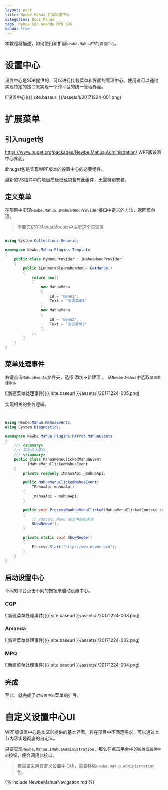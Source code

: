 ```yaml
---
layout: post
title: Newbe.Mahua 扩展设置中心
categories: Docs Mahua
tags: Mahua CQP Amanda MPQ SDK
mahua: true
---
```


本教程将描述，如何使用和扩展`Newbe.Mahua`中的`设置中心`。

# 设置中心

设置中心是SDK提供的，可以进行挂载菜单和界面的管理中心。使用者可以通过实现特定的接口来实现一个跨平台的统一管理界面。

![设置中心]({{ site.baseurl }}/assets/i/20171224-001.png)

# 扩展菜单

## 引入nuget包

<https://www.nuget.org/packages/Newbe.Mahua.Administration/> WPF版设置中心界面。

此nuget包是实现WPF版本的设置中心的必要组件。

最新的VS插件中的项目模板已经包含有此组件，无需特别安装。

## 定义菜单

在项目中实现`Newbe.Mahua.IMahuaMenuProvider`接口中定义的方法，返回菜单项。

> 不要忘记在MahuaModule中注册这个实现类

```csharp

using System.Collections.Generic;

namespace Newbe.Mahua.Plugins.Template
{
    public class MyMenuProvider : IMahuaMenuProvider
    {
        public IEnumerable<MahuaMenu> GetMenus()
        {
            return new[]
            {
                new MahuaMenu
                {
                    Id = "menu1",
                    Text = "测试菜单1"
                },
                new MahuaMenu
                {
                    Id = "menu2",
                    Text = "测试菜单2"
                },
            };
        }
    }
}
```

## 菜单处理事件

右键点击`MahuaEvents`文件夹，选择 添加->新建项 。 从`Newbe.Mahua`中选取`菜单处理事件`

![新建菜单处理事件]({{ site.baseurl }}/assets/i/20171224-005.png)

实现相关的业务逻辑。

```csharp


using Newbe.Mahua.MahuaEvents;
using System.Diagnostics;

namespace Newbe.Mahua.Plugins.Parrot.MahuaEvents
{
    /// <summary>
    /// 菜单点击事件
    /// </summary>
    public class MahuaMenuClickedMahuaEvent
        : IMahuaMenuClickedMahuaEvent
    {
        private readonly IMahuaApi _mahuaApi;

        public MahuaMenuClickedMahuaEvent(
            IMahuaApi mahuaApi)
        {
            _mahuaApi = mahuaApi;
        }

        public void ProcessManhuaMenuClicked(MahuaMenuClickedContext context)
        {
            // context.Menu 被选中到底菜单
            ShowNewbe();
        }

        private static void ShowNewbe()
        {
            Process.Start("http://www.newbe.pro");
        }
    }
}
```

## 启动设置中心

不同的平台点击不同的按钮来启动设置中心。

### CQP

![新建菜单处理事件]({{ site.baseurl }}/assets/i/20171224-003.png)

### Amanda

![新建菜单处理事件]({{ site.baseurl }}/assets/i/20171224-002.png)

### MPQ

![新建菜单处理事件]({{ site.baseurl }}/assets/i/20171224-004.png)

## 完成

至此，就完成了对`设置中心`菜单的扩展。

# 自定义设置中心UI

WPF版设置中心是本SDK提供的基本界面。若在项目中不满足需求，可以通过本节内容实现彻底的自定义。

只要实现`Newbe.Mahua.IMahuaAdministration`，那么在点击平台中的`设置`或`设置中心`按钮，便会调用此接口。

> 若需要采用自定义设置中心UI，需要移除`Newbe.Mahua.Administration`包。

{% include NewbeMahuaNavigation.md %}
